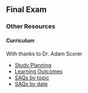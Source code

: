 ## Final Exam

### Other Resources

#### Curriculum

With thanks to Dr. Adam Scorer

- [Study Planning](study_planning.xlsx)
- [Learning Outcomes](learning_outcomes.xlsm)
- [SAQs by topic](saqs_by_topic.xlsm)
- [SAQs by date](saqs_by_date.xlsx)